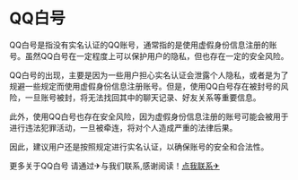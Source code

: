 # QQ白号

QQ白号是指没有实名认证的QQ账号，通常指的是使用虚假身份信息注册的账号。虽然QQ白号在一定程度上可以保护用户的隐私，但也存在一定的安全风险。

QQ白号的出现，主要是因为一些用户担心实名认证会泄露个人隐私，或者是为了规避一些规定而使用虚假身份信息注册账号。但是，使用QQ白号存在被封号的风险，一旦账号被封，将无法找回其中的聊天记录、好友关系等重要信息。

此外，使用QQ白号也存在安全风险，因为虚假身份信息注册的账号可能会被用于进行违法犯罪活动，一旦被牵连，将对个人造成严重的法律后果。

因此，建议用户还是按照规定进行实名认证，以确保账号的安全和合法性。

更多关于QQ白号 请通过✈与我们联系,感谢阅读！[点我联系✈](https://chat.G208.com)